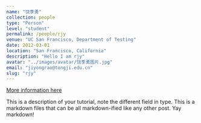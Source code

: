 ```yaml
---
name: "饶季勇"
collection: people
type: "Person"
level: "student"
permalink: /people/rjy
venue: "UC San Francisco, Department of Testing"
date: 2012-03-01
location: "San Francisco, California"
description: "Hello I am rjy"
avatar: "../images/avatar/饶季勇图片.jpg"
email: "jiyongrao@tongji.edu.cn"
slug: "rjy"
---
```



[More information here](http://exampleurl.com)

This is a description of your tutorial, note the different field in type. This is a markdown files that can be all markdown-ified like any other post. Yay markdown!